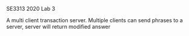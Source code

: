 SE3313 2020 Lab 3

A multi client transaction server.
Multiple clients can send phrases to a server, server will return modified answer
